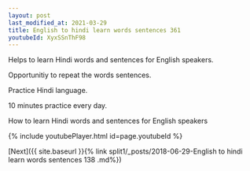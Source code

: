 ```yaml
---
layout: post
last_modified_at: 2021-03-29
title: English to hindi learn words sentences 361 
youtubeId: XyxSSnThF98
---
```

 
 
Helps to learn Hindi words and sentences for English speakers.

Opportunitiy to repeat the words sentences. 

Practice Hindi language. 
 
10 minutes practice every day. 
 
How to learn Hindi words and sentences for English speakers 
 
{% include youtubePlayer.html id=page.youtubeId %}
 
 
[Next]({{ site.baseurl }}{% link  split1/_posts/2018-06-29-English to hindi learn words sentences 138 .md%})
 
